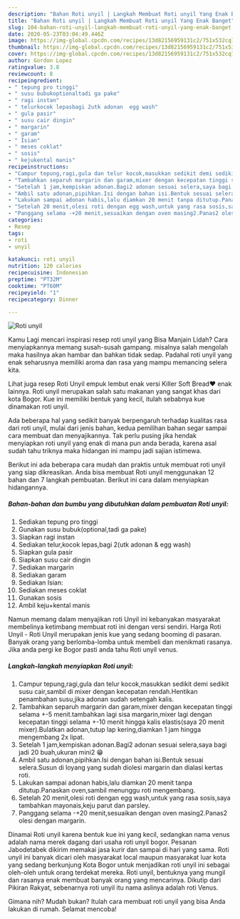 ```yaml
---
description: "Bahan Roti unyil | Langkah Membuat Roti unyil Yang Enak Banget"
title: "Bahan Roti unyil | Langkah Membuat Roti unyil Yang Enak Banget"
slug: 104-bahan-roti-unyil-langkah-membuat-roti-unyil-yang-enak-banget
date: 2020-05-23T03:04:49.446Z
image: https://img-global.cpcdn.com/recipes/13d82156959131c2/751x532cq70/roti-unyil-foto-resep-utama.jpg
thumbnail: https://img-global.cpcdn.com/recipes/13d82156959131c2/751x532cq70/roti-unyil-foto-resep-utama.jpg
cover: https://img-global.cpcdn.com/recipes/13d82156959131c2/751x532cq70/roti-unyil-foto-resep-utama.jpg
author: Gordon Lopez
ratingvalue: 3.8
reviewcount: 8
recipeingredient:
- " tepung pro tinggi"
- " susu bubukoptionaltadi ga pake"
- " ragi instan"
- " telurkocok lepasbagi 2utk adonan  egg wash"
- " gula pasir"
- " susu cair dingin"
- " margarin"
- " garam"
- " Isian"
- " meses coklat"
- " sosis"
- " kejukental manis"
recipeinstructions:
- "Campur tepung,ragi,gula dan telur kocok,masukkan sedikit demi sedikit susu cair,sambil di mixer dengan kecepatan rendah.Hentikan penambahan susu,jika adonan sudah setengah kalis."
- "Tambahkan separuh margarin dan garam,mixer dengan kecepatan tinggi selama +-5 menit.tambahkan lagi sisa margarin,mixer lagi dengan kecepatan tinggi selama +-10 menit hingga kalis elastis(saya 20 menit mixer).Bulatkan adonan,tutup lap kering,diamkan 1 jam hingga mengembang 2x lipat."
- "Setelah 1 jam,kempiskan adonan.Bagi2 adonan sesuai selera,saya bagi jadi 20 buah,ukuran mini2 😁"
- "Ambil satu adonan,pipihkan.Isi dengan bahan isi.Bentuk sesuai selera.Susun di loyang yang sudah diolesi margarin dan dialasi kertas roti."
- "Lakukan sampai adonan habis,lalu diamkan 20 menit tanpa ditutup.Panaskan oven,sambil menunggu roti mengembang."
- "Setelah 20 menit,olesi roti dengan egg wash,untuk yang rasa sosis,saya tambahkan mayonais,keju parut dan parsley."
- "Panggang selama -+20 menit,sesuaikan dengan oven masing2.Panas2 olesi dengan margarin."
categories:
- Resep
tags:
- roti
- unyil

katakunci: roti unyil 
nutrition: 120 calories
recipecuisine: Indonesian
preptime: "PT32M"
cooktime: "PT60M"
recipeyield: "1"
recipecategory: Dinner

---
```



![Roti unyil](https://img-global.cpcdn.com/recipes/13d82156959131c2/751x532cq70/roti-unyil-foto-resep-utama.jpg)

Kamu Lagi mencari inspirasi resep roti unyil yang Bisa Manjain Lidah? Cara menyiapkannya memang susah-susah gampang. misalnya salah mengolah maka hasilnya akan hambar dan bahkan tidak sedap. Padahal roti unyil yang enak seharusnya memiliki aroma dan rasa yang mampu memancing selera kita.

Lihat juga resep Roti Unyil empuk lembut enak versi Killer Soft Bread❤️ enak lainnya. Roti unyil merupakan salah satu makanan yang sangat khas dari kota Bogor. Kue ini memiliki bentuk yang kecil, itulah sebabnya kue dinamakan roti unyil.

Ada beberapa hal yang sedikit banyak berpengaruh terhadap kualitas rasa dari roti unyil, mulai dari jenis bahan, kedua pemilihan bahan segar sampai cara membuat dan menyajikannya. Tak perlu pusing jika hendak menyiapkan roti unyil yang enak di mana pun anda berada, karena asal sudah tahu triknya maka hidangan ini mampu jadi sajian istimewa.


Berikut ini ada beberapa cara mudah dan praktis untuk membuat roti unyil yang siap dikreasikan. Anda bisa membuat Roti unyil menggunakan 12 bahan dan 7 langkah pembuatan. Berikut ini cara dalam menyiapkan hidangannya.

<!--inarticleads1-->

##### Bahan-bahan dan bumbu yang dibutuhkan dalam pembuatan Roti unyil:

1. Sediakan  tepung pro tinggi
1. Gunakan  susu bubuk(optional,tadi ga pake)
1. Siapkan  ragi instan
1. Sediakan  telur,kocok lepas,bagi 2(utk adonan &amp; egg wash)
1. Siapkan  gula pasir
1. Siapkan  susu cair dingin
1. Sediakan  margarin
1. Sediakan  garam
1. Sediakan  Isian:
1. Sediakan  meses coklat
1. Gunakan  sosis
1. Ambil  keju+kental manis


Namun memang dalam menyajikan roti Unyil ini kebanyakan masyarakat membelinya ketimbang membuat roti ini dengan versi sendiri. Harga Roti Unyil - Roti Unyil merupakan jenis kue yang sedang booming di pasaran. Banyak orang yang berlomba-lomba untuk membeli dan menikmati rasanya. Jika anda pergi ke Bogor pasti anda tahu Roti unyil venus. 

<!--inarticleads2-->

##### Langkah-langkah menyiapkan Roti unyil:

1. Campur tepung,ragi,gula dan telur kocok,masukkan sedikit demi sedikit susu cair,sambil di mixer dengan kecepatan rendah.Hentikan penambahan susu,jika adonan sudah setengah kalis.
1. Tambahkan separuh margarin dan garam,mixer dengan kecepatan tinggi selama +-5 menit.tambahkan lagi sisa margarin,mixer lagi dengan kecepatan tinggi selama +-10 menit hingga kalis elastis(saya 20 menit mixer).Bulatkan adonan,tutup lap kering,diamkan 1 jam hingga mengembang 2x lipat.
1. Setelah 1 jam,kempiskan adonan.Bagi2 adonan sesuai selera,saya bagi jadi 20 buah,ukuran mini2 😁
1. Ambil satu adonan,pipihkan.Isi dengan bahan isi.Bentuk sesuai selera.Susun di loyang yang sudah diolesi margarin dan dialasi kertas roti.
1. Lakukan sampai adonan habis,lalu diamkan 20 menit tanpa ditutup.Panaskan oven,sambil menunggu roti mengembang.
1. Setelah 20 menit,olesi roti dengan egg wash,untuk yang rasa sosis,saya tambahkan mayonais,keju parut dan parsley.
1. Panggang selama -+20 menit,sesuaikan dengan oven masing2.Panas2 olesi dengan margarin.


Dinamai Roti unyil karena bentuk kue ini yang kecil, sedangkan nama venus adalah nama merek dagang dari usaha roti unyil bogor. Pesanan Jabodetabek dikirim memakai jasa kurir dan sampai di hari yang sama. Roti unyil ini banyak dicari oleh masyarakat local maupun masyarakat luar kota yang sedang berkunjung Kota Bogor untuk menjadikan roti unyil ini sebagai oleh-oleh untuk orang terdekat mereka. Roti unyil, bentuknya yang mungil dan rasanya enak membuat banyak orang yang mencarinya. Dikutip dari Pikiran Rakyat, sebenarnya roti unyil itu nama aslinya adalah roti Venus. 

Gimana nih? Mudah bukan? Itulah cara membuat roti unyil yang bisa Anda lakukan di rumah. Selamat mencoba!
